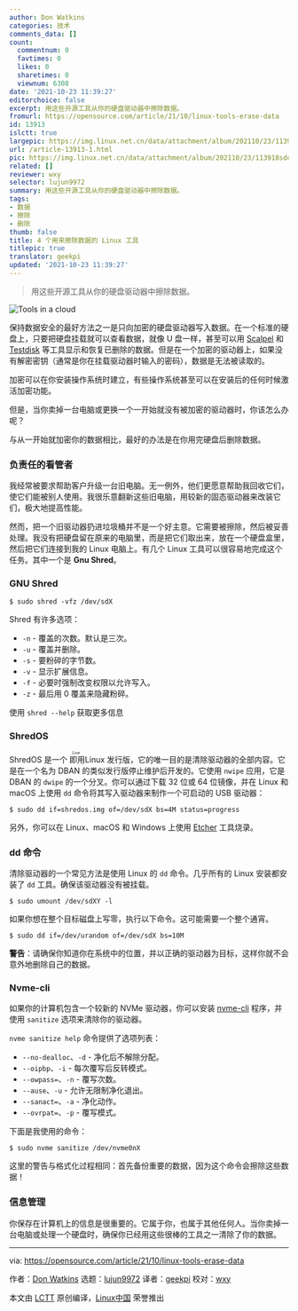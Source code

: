 ```yaml
---
author: Don Watkins
categories: 技术
comments_data: []
count:
  commentnum: 0
  favtimes: 0
  likes: 0
  sharetimes: 0
  viewnum: 6308
date: '2021-10-23 11:39:27'
editorchoice: false
excerpt: 用这些开源工具从你的硬盘驱动器中擦除数据。
fromurl: https://opensource.com/article/21/10/linux-tools-erase-data
id: 13913
islctt: true
largepic: https://img.linux.net.cn/data/attachment/album/202110/23/113918sdojp6sj0odgis16.jpg
url: /article-13913-1.html
pic: https://img.linux.net.cn/data/attachment/album/202110/23/113918sdojp6sj0odgis16.jpg.thumb.jpg
related: []
reviewer: wxy
selector: lujun9972
summary: 用这些开源工具从你的硬盘驱动器中擦除数据。
tags:
- 数据
- 擦除
- 删除
thumb: false
title: 4 个用来擦除数据的 Linux 工具
titlepic: true
translator: geekpi
updated: '2021-10-23 11:39:27'
---
```



> 
> 用这些开源工具从你的硬盘驱动器中擦除数据。
> 
> 
> 


![](https://img.linux.net.cn/data/attachment/album/202110/23/113918sdojp6sj0odgis16.jpg "Tools in a cloud")


保持数据安全的最好方法之一是只向加密的硬盘驱动器写入数据。在一个标准的硬盘上，只要把硬盘挂载就可以查看数据，就像 U 盘一样，甚至可以用 [Scalpel](https://www.redhat.com/sysadmin/find-lost-files-scalpel) 和 [Testdisk](https://www.redhat.com/sysadmin/recover-partition-files-testdisk) 等工具显示和恢复已删除的数据。但是在一个加密的驱动器上，如果没有解密密钥（通常是你在挂载驱动器时输入的密码），数据是无法被读取的。


加密可以在你安装操作系统时建立，有些操作系统甚至可以在安装后的任何时候激活加密功能。


但是，当你卖掉一台电脑或更换一个一开始就没有被加密的驱动器时，你该怎么办呢？


与从一开始就加密你的数据相比，最好的办法是在你用完硬盘后删除数据。


### 负责任的看管者


我经常被要求帮助客户升级一台旧电脑。无一例外，他们更愿意帮助我回收它们，使它们能被别人使用。我很乐意翻新这些旧电脑，用较新的固态驱动器来改装它们，极大地提高性能。


然而，把一个旧驱动器扔进垃圾桶并不是一个好主意。它需要被擦除，然后被妥善处理。我没有把硬盘留在原来的电脑里，而是把它们取出来，放在一个硬盘盒里，然后把它们连接到我的 Linux 电脑上。有几个 Linux 工具可以很容易地完成这个任务。其中一个是 **Gnu Shred**。


### GNU Shred



```
$ sudo shred -vfz /dev/sdX

```

Shred 有许多选项：


* `-n` - 覆盖的次数。默认是三次。
* `-u` - 覆盖并删除。
* `-s` - 要粉碎的字节数。
* `-v` - 显示扩展信息。
* `-f` - 必要时强制改变权限以允许写入。
* `-z` - 最后用 0 覆盖来隐藏粉碎。


使用 `shred --help` 获取更多信息


### ShredOS


ShredOS 是一个<ruby> 即用 <rt>  Live </rt></ruby> Linux 发行版，它的唯一目的是清除驱动器的全部内容。它是在一个名为 DBAN 的类似发行版停止维护后开发的。它使用 `nwipe` 应用，它是 DBAN 的 `dwipe` 的一个分叉。你可以通过下载 32 位或 64 位镜像，并在 Linux 和 macOS 上使用 `dd` 命令将其写入驱动器来制作一个可启动的 USB 驱动器：



```
$ sudo dd if=shredos.img of=/dev/sdX bs=4M status=progress

```

另外，你可以在 Linux、macOS 和 Windows 上使用 [Etcher](https://opensource.com/article/18/7/getting-started-etcherio) 工具烧录。


### dd 命令


清除驱动器的一个常见方法是使用 Linux 的 `dd` 命令。几乎所有的 Linux 安装都安装了 `dd` 工具。确保该驱动器没有被挂载。



```
$ sudo umount /dev/sdXY -l

```

如果你想在整个目标磁盘上写零，执行以下命令。这可能需要一个整个通宵。



```
$ sudo dd if=/dev/urandom of=/dev/sdX bs=10M

```

**警告**：请确保你知道你在系统中的位置，并以正确的驱动器为目标，这样你就不会意外地删除自己的数据。


### Nvme-cli


如果你的计算机包含一个较新的 NVMe 驱动器，你可以安装 [nvme-cli](https://opensource.com/article/21/9/nvme-cli) 程序，并使用 `sanitize` 选项来清除你的驱动器。


`nvme sanitize help` 命令提供了选项列表：


* `--no-dealloc`、`-d` - 净化后不解除分配。
* `--oipbp`、`-i` - 每次覆写后反转模式。
* `--owpass=`、`-n` - 覆写次数。
* `--ause`、`-u` - 允许无限制净化退出。
* `--sanact=`、`-a` - 净化动作。
* `--ovrpat=`、`-p` - 覆写模式。


下面是我使用的命令：



```
$ sudo nvme sanitize /dev/nvme0nX

```

这里的警告与格式化过程相同：首先备份重要的数据，因为这个命令会擦除这些数据！


### 信息管理


你保存在计算机上的信息是很重要的。它属于你，也属于其他任何人。当你卖掉一台电脑或处理一个硬盘时，确保你已经用这些很棒的工具之一清除了你的数据。




---


via: <https://opensource.com/article/21/10/linux-tools-erase-data>


作者：[Don Watkins](https://opensource.com/users/don-watkins) 选题：[lujun9972](https://github.com/lujun9972) 译者：[geekpi](https://github.com/geekpi) 校对：[wxy](https://github.com/wxy)


本文由 [LCTT](https://github.com/LCTT/TranslateProject) 原创编译，[Linux中国](https://linux.cn/) 荣誉推出